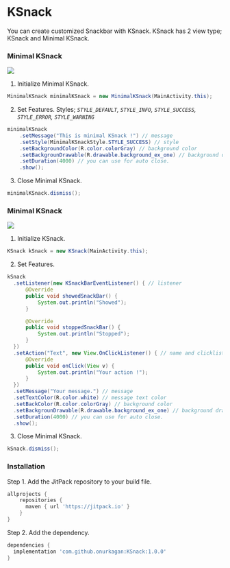 # KSnack

You can create customized Snackbar with KSnack. KSnack has 2 view type; KSnack and Minimal KSnack.

### Minimal KSnack

![](https://raw.githubusercontent.com/onurkagan/KSnack/master/app/src/main/res/drawable/minimal-ksnack.png)

1. Initialize Minimal KSnack.
```java
MinimalKSnack minimalKSnack = new MinimalKSnack(MainActivity.this);
```
2. Set Features. Styles;  *`STYLE_DEFAULT`, 
                          `STYLE_INFO`, 
                          `STYLE_SUCCESS`, 
                          `STYLE_ERROR`, 
                          `STYLE_WARNING`*
```java
minimalKSnack
    .setMessage("This is minimal KSnack !") // message
    .setStyle(MinimalKSnackStyle.STYLE_SUCCESS) // style
    .setBackgroundColor(R.color.colorGray) // background color
    .setBackgrounDrawable(R.drawable.background_ex_one) // background drawable
    .setDuration(4000) // you can use for auto close.
    .show(); 
```
3. Close Minimal KSnack.
```java
minimalKSnack.dismiss();
```

### Minimal KSnack

![](https://raw.githubusercontent.com/onurkagan/KSnack/master/app/src/main/res/drawable/ksnack.png)

1. Initialize KSnack.
```java
KSnack kSnack = new KSnack(MainActivity.this);
```
2. Set Features. 
```java
kSnack
  .setListener(new KSnackBarEventListener() { // listener
      @Override
      public void showedSnackBar() {
          System.out.println("Showed");
      }

      @Override
      public void stoppedSnackBar() {
          System.out.println("Stopped");
      }
  })
  .setAction("Text", new View.OnClickListener() { // name and clicklistener
      @Override
      public void onClick(View v) {
          System.out.println("Your action !");
      }
  })
  .setMessage("Your message.") // message
  .setTextColor(R.color.white) // message text color
  .setBackColor(R.color.colorGray) // background color
  .setBackgrounDrawable(R.drawable.background_ex_one) // background drawable
  .setDuration(4000) // you can use for auto close.
  .show(); 
```
3. Close Minimal KSnack.
```java
kSnack.dismiss();
```

### Installation
Step 1. Add the JitPack repository to your build file. 
```gradle
allprojects {
    repositories {
      maven { url 'https://jitpack.io' }
    }
}
```

Step 2. Add the dependency.
```gradle
dependencies {
  implementation 'com.github.onurkagan:KSnack:1.0.0'
}
```